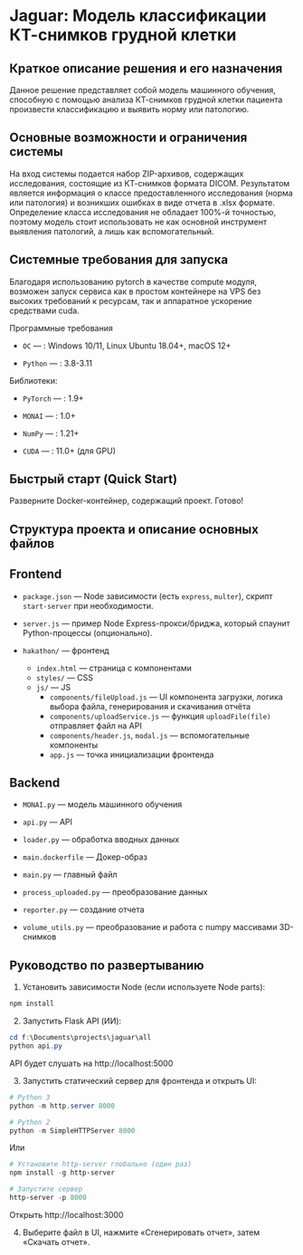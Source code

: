 # Jaguar: Модель классификации КТ-снимков грудной клетки

## Краткое описание решения и его назначения

Данное решение представляет собой модель машинного обучения, способную с помощью анализа КТ-снимков грудной клетки пациента произвести классификацию и выявить норму или патологию.

## Основные возможности и ограничения системы

На вход системы подается набор ZIP-архивов, содержащих исследования, состоящие из КТ-снимков формата DICOM. Результатом является информация о классе предоставленного исследования (норма или патология) и возникших ошибках в виде отчета в .xlsx формате.
Определение класса исследования не обладает 100%-й точностью, поэтому модель стоит использовать не как основной инструмент выявления патологий, а лишь как вспомогательный.

## Системные требования для запуска

Благодаря использованию pytorch в качестве compute модуля, возможен запуск сервиса как в простом контейнере на VPS без высоких требований к ресурсам, так и аппаратное ускорение средствами cuda.

Программные требования

- `ОС` — : Windows 10/11, Linux Ubuntu 18.04+, macOS 12+

- `Python` — : 3.8-3.11

Библиотеки:

- `PyTorch` — : 1.9+

- `MONAI` — : 1.0+

- `NumPy` — : 1.21+

- `CUDA` — : 11.0+ (для GPU)


## Быстрый старт (Quick Start)

Разверните Docker-контейнер, содержащий проект. Готово!

## Структура проекта и описание основных файлов

## Frontend

- `package.json` — Node зависимости (есть `express`, `multer`), скрипт `start-server` при необходимости.
- `server.js` — пример Node Express-прокси/бриджа, который спаунит Python-процессы (опционально).

- `hakathon/` — фронтенд
  - `index.html` — страница с компонентами
  - `styles/` — CSS
  - `js/` — JS
    - `components/fileUpload.js` — UI компонента загрузки, логика выбора файла, генерирования и скачивания отчёта
    - `components/uploadService.js` — функция `uploadFile(file)` отправляет файл на API
    - `components/header.js`, `modal.js` — вспомогательные компоненты
    - `app.js` — точка инициализации фронтенда

## Backend

- `MONAI.py` — модель машинного обучения
	
- `api.py` — API
	
- `loader.py` — обработка вводных данных
	
- `main.dockerfile` — Докер-образ 

- `main.py` — главный файл

- `process_uploaded.py` — преобразование данных

- `reporter.py` — создание отчета

- `volume_utils.py` — преобразование и работа с numpy массивами 3D-снимков

## Руководство по развертыванию

1. Установить зависимости Node (если используете Node parts):

```powershell
npm install
```

2. Запустить Flask API (ИИ):

```powershell
cd f:\Documents\projects\jaguar\all
python api.py
```

API будет слушать на http://localhost:5000

3. Запустить статический сервер для фронтенда и открыть UI:

```powershell
# Python 3
python -m http.server 8000

# Python 2
python -m SimpleHTTPServer 8000
```
Или
```powershell
# Установите http-server глобально (один раз)
npm install -g http-server

# Запустите сервер
http-server -p 8000
```

Открыть http://localhost:3000

4. Выберите файл в UI, нажмите «Сгенерировать отчет», затем «Скачать отчет».

